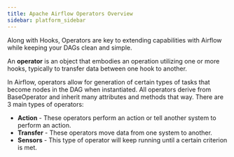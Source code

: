 ```yaml
---
title: Apache Airflow Operators Overview
sidebar: platform_sidebar
---
```


Along with Hooks, Operators are key to extending capabilities with Airflow while keeping your DAGs clean and simple.

An **operator** is an object that embodies an operation utilizing one or more hooks, typically to transfer data between one hook to another.

In Airflow, operators allow for generation of certain types of tasks that become nodes in the DAG when instantiated. All operators derive from BaseOperator and inherit many attributes and methods that way. There are 3 main types of operators:

  * **Action** - These operators perform an action or tell another system to perform an action.
  * **Transfer** - These operators move data from one system to another.
  * **Sensors** - This type of operator will keep running until a certain criterion is met.
